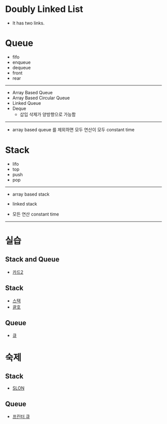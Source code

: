 # Doubly Linked List

- It has two links.

# Queue

- fifo
- enqueue
- dequeue
- front
- rear

---

- Array Based Queue
- Array Based Circular Queue
- Linked Queue
- Deque
  - 삽입 삭제가 양방향으로 가능함

---

- array based queue 를 제외하면 모두 연산이 모두 constant time

# Stack

- lifo
- top
- push
- pop

---

- array based stack
- linked stack

- 모든 연산 constant time

---

# 실습

## Stack and Queue

- [카드2](https://www.acmicpc.net/problem/2164)

## Stack

- [스택](https://www.acmicpc.net/problem/10828)
- [괄호](https://www.acmicpc.net/problem/9012)

## Queue

- [큐](https://www.acmicpc.net/problem/10845)

# 숙제

## Stack

- [SLON](https://www.acmicpc.net/problem/11775)

## Queue

- [프린터 큐](https://www.acmicpc.net/problem/1966)
